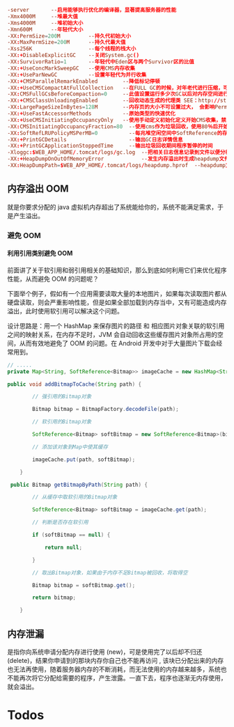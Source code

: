 ```conf
-server       --启用能够执行优化的编译器，显著提高服务器的性能
-Xmx4000M     --堆最大值
-Xms4000M     --堆初始大小
-Xmn600M      --年轻代大小
-XX:PermSize=200M         --持久代初始大小
-XX:MaxPermSize=200M      --持久代最大值
-Xss256K                  --每个线程的栈大小
-XX:+DisableExplicitGC    --关闭System.gc()
-XX:SurvivorRatio=1       --年轻代中Eden区与两个Survivor区的比值
-XX:+UseConcMarkSweepGC   --使用CMS内存收集
-XX:+UseParNewGC          --设置年轻代为并行收集
-XX:+CMSParallelRemarkEnabled        --降低标记停顿
-XX:+UseCMSCompactAtFullCollection   --在FULL GC的时候，对年老代进行压缩，可能会影响性能，但是可以消除碎片
-XX:CMSFullGCsBeforeCompaction=0     --此值设置运行多少次GC以后对内存空间进行压缩、整理
-XX:+CMSClassUnloadingEnabled        --回收动态生成的代理类 SEE：http://stackoverflow.com/questions/3334911/what-does-jvm-flag-cmsclassunloadingenabled-actually-do
-XX:LargePageSizeInBytes=128M        --内存页的大小不可设置过大， 会影响Perm的大小
-XX:+UseFastAccessorMethods          --原始类型的快速优化
-XX:+UseCMSInitiatingOccupancyOnly   --使用手动定义初始化定义开始CMS收集，禁止hostspot自行触发CMS GC
-XX:CMSInitiatingOccupancyFraction=80  --使用cms作为垃圾回收，使用80％后开始CMS收集
-XX:SoftRefLRUPolicyMSPerMB=0          --每兆堆空闲空间中SoftReference的存活时间
-XX:+PrintGCDetails                    --输出GC日志详情信息
-XX:+PrintGCApplicationStoppedTime     --输出垃圾回收期间程序暂停的时间
-Xloggc:$WEB_APP_HOME/.tomcat/logs/gc.log  --把相关日志信息记录到文件以便分析.
-XX:+HeapDumpOnOutOfMemoryError            --发生内存溢出时生成heapdump文件
-XX:HeapDumpPath=$WEB_APP_HOME/.tomcat/logs/heapdump.hprof  --heapdump文件地址
```

## 内存溢出 OOM

就是你要求分配的 java 虚拟机内存超出了系统能给你的，系统不能满足需求，于是产生溢出。

### 避免 OOM

#### 利用引用类别避免 OOM

前面讲了关于软引用和弱引用相关的基础知识，那么到底如何利用它们来优化程序性能，从而避免 OOM 的问题呢？

下面举个例子，假如有一个应用需要读取大量的本地图片，如果每次读取图片都从硬盘读取，则会严重影响性能，但是如果全部加载到内存当中，又有可能造成内存溢出，此时使用软引用可以解决这个问题。

设计思路是：用一个 HashMap 来保存图片的路径 和 相应图片对象关联的软引用之间的映射关系，在内存不足时，JVM 会自动回收这些缓存图片对象所占用的空间，从而有效地避免了 OOM 的问题。在 Android 开发中对于大量图片下载会经常用到。

```java
// .....
private Map<String, SoftReference<Bitmap>> imageCache = new HashMap<String, SoftReference<Bitmap>>();

public void addBitmapToCache(String path) {

        // 强引用的Bitmap对象

        Bitmap bitmap = BitmapFactory.decodeFile(path);

        // 软引用的Bitmap对象

        SoftReference<Bitmap> softBitmap = new SoftReference<Bitmap>(bitmap);

        // 添加该对象到Map中使其缓存

        imageCache.put(path, softBitmap);

    }

 public Bitmap getBitmapByPath(String path) {

        // 从缓存中取软引用的Bitmap对象

        SoftReference<Bitmap> softBitmap = imageCache.get(path);

        // 判断是否存在软引用

        if (softBitmap == null) {

            return null;

        }

        // 取出Bitmap对象，如果由于内存不足Bitmap被回收，将取得空

        Bitmap bitmap = softBitmap.get();

        return bitmap;

    }
```

## 内存泄漏

是指你向系统申请分配内存进行使用 (new)，可是使用完了以后却不归还 (delete)，结果你申请到的那块内存你自己也不能再访问 , 该块已分配出来的内存也无法再使用，随着服务器内存的不断消耗，而无法使用的内存越来越多，系统也不能再次将它分配给需要的程序，产生泄露。一直下去，程序也逐渐无内存使用，就会溢出。

# Todos
